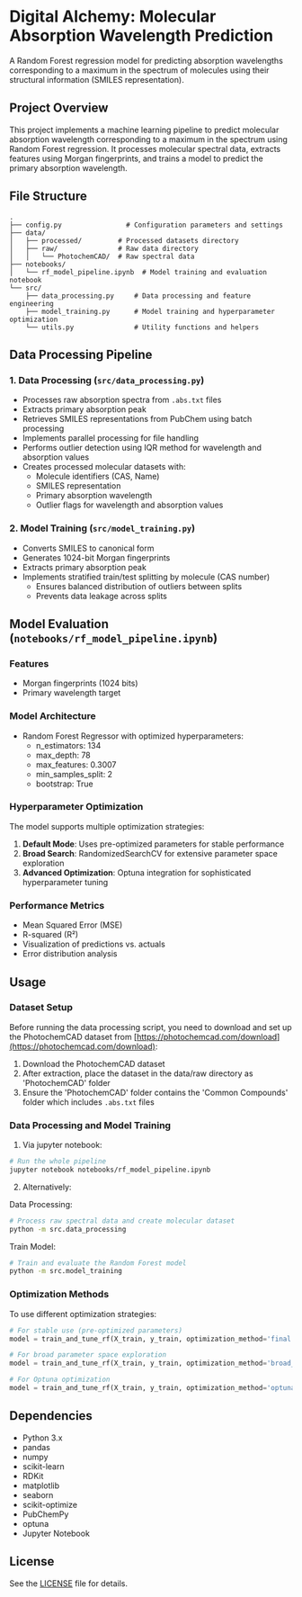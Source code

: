 # Digital Alchemy: Molecular Absorption Wavelength Prediction

A Random Forest regression model for predicting absorption wavelengths corresponding to a maximum in the spectrum of molecules using their structural information (SMILES representation).

## Project Overview

This project implements a machine learning pipeline to predict molecular absorption wavelength corresponding to a maximum in the spectrum using Random Forest regression. It processes molecular spectral data, extracts features using Morgan fingerprints, and trains a model to predict the primary absorption wavelength.

## File Structure

```
.
├── config.py                # Configuration parameters and settings
├── data/
│   ├── processed/         # Processed datasets directory
│   ├── raw/               # Raw data directory
│   │   └── PhotochemCAD/  # Raw spectral data
├── notebooks/
│   └── rf_model_pipeline.ipynb  # Model training and evaluation notebook
└── src/
    ├── data_processing.py     # Data processing and feature engineering
    ├── model_training.py      # Model training and hyperparameter optimization
    └── utils.py               # Utility functions and helpers
```

## Data Processing Pipeline

### 1. Data Processing (`src/data_processing.py`)

- Processes raw absorption spectra from `.abs.txt` files
- Extracts primary absorption peak
- Retrieves SMILES representations from PubChem using batch processing
- Implements parallel processing for file handling
- Performs outlier detection using IQR method for wavelength and absorption values
- Creates processed molecular datasets with:
  - Molecule identifiers (CAS, Name)
  - SMILES representation
  - Primary absorption wavelength
  - Outlier flags for wavelength and absorption values

### 2. Model Training (`src/model_training.py`)

- Converts SMILES to canonical form
- Generates 1024-bit Morgan fingerprints
- Extracts primary absorption peak
- Implements stratified train/test splitting by molecule (CAS number)
  - Ensures balanced distribution of outliers between splits
  - Prevents data leakage across splits

## Model Evaluation (`notebooks/rf_model_pipeline.ipynb`)

### Features

- Morgan fingerprints (1024 bits)
- Primary wavelength target

### Model Architecture

- Random Forest Regressor with optimized hyperparameters:
  - n_estimators: 134
  - max_depth: 78
  - max_features: 0.3007
  - min_samples_split: 2
  - bootstrap: True

### Hyperparameter Optimization

The model supports multiple optimization strategies:
1. **Default Mode**: Uses pre-optimized parameters for stable performance
2. **Broad Search**: RandomizedSearchCV for extensive parameter space exploration
3. **Advanced Optimization**: Optuna integration for sophisticated hyperparameter tuning

### Performance Metrics

- Mean Squared Error (MSE)
- R-squared (R²)
- Visualization of predictions vs. actuals
- Error distribution analysis

## Usage

### Dataset Setup

Before running the data processing script, you need to download and set up the PhotochemCAD dataset from [https://photochemcad.com/download](https://photochemcad.com/download):

1. Download the PhotochemCAD dataset
2. After extraction, place the dataset in the data/raw directory as 'PhotochemCAD' folder
3. Ensure the 'PhotochemCAD' folder contains the 'Common Compounds' folder which includes `.abs.txt` files

### Data Processing and Model Training

1. Via jupyter notebook:

```bash
# Run the whole pipeline
jupyter notebook notebooks/rf_model_pipeline.ipynb
```

2. Alternatively:

Data Processing:

```bash
# Process raw spectral data and create molecular dataset
python -m src.data_processing
```

Train Model:

```bash
# Train and evaluate the Random Forest model
python -m src.model_training
```

### Optimization Methods

To use different optimization strategies:

```python
# For stable use (pre-optimized parameters)
model = train_and_tune_rf(X_train, y_train, optimization_method='final')

# For broad parameter space exploration
model = train_and_tune_rf(X_train, y_train, optimization_method='broad_search')

# For Optuna optimization
model = train_and_tune_rf(X_train, y_train, optimization_method='optuna')
```

## Dependencies

- Python 3.x
- pandas
- numpy
- scikit-learn
- RDKit
- matplotlib
- seaborn
- scikit-optimize
- PubChemPy
- optuna
- Jupyter Notebook

## License

See the [LICENSE](LICENSE) file for details.
